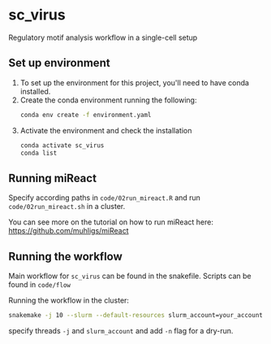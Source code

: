 # sc_virus
Regulatory motif analysis workflow in a single-cell setup

## Set up environment
1. To set up the environment for this project, you'll need to have conda installed.
2. Create the conda environment running the following:
   ```bash
   conda env create -f environment.yaml
3. Activate the environment and check the installation
   ```bash
   conda activate sc_virus
   conda list

## Running miReact
Specify according paths in `code/02run_mireact.R` and run `code/02run_mireact.sh` in a cluster. 

You can see more on the tutorial on how to run miReact here: https://github.com/muhligs/miReact

## Running the workflow
Main workflow for `sc_virus` can be found in the snakefile. Scripts can be found in `code/flow`

Running the workflow in the cluster:
   ```bash
   snakemake -j 10 --slurm --default-resources slurm_account=your_account
```


specify threads `-j` and `slurm_account` and add `-n` flag for a dry-run.
